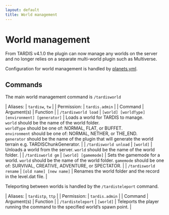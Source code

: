 ```yaml
---
layout: default
title: World management
---
```


# World management

From TARDIS v4.1.0 the plugin can now manage any worlds on the server and no longer relies on a separate multi-world plugin such as Multiverse.

Configuration for world management is handled by [planets.yml](configuration-planets.html).

## Commands

The main world management command is `/tardisworld`

<style type="text/css">
			table, table code { font-size:85%; }
			td { vertical-align:top; }
			td.noborder { border-bottom: none; }
			tr.coption { background-color: #eee; }
		</style>

| Aliases: | `tardisw`, `tw` |
| Permission: | `tardis.admin` |
| Command | Argument(s) | Function |
| `/tardisworld load` | `[world] [worldType] [environment] [generator]` | Loads a world for TARDIS to manage.<br>`world` should be the name of the world folder. <br>`worldType` should be one of: NORMAL, FLAT, or BUFFET.  <br>`environment` should be one of: NORMAL, NETHER, or THE\_END.  <br>`generator` should be the name of the plugin that will generate the world terrain e.g. TARDISChunkGenerator. |
| `/tardisworld unload` | `[world]` | Unloads a world from the server. `world` should be the name of the world folder. |
| `/tardisworld gm` | `[world] [gamemode]` | Sets the gamemode for a world. `world` should be the name of the world folder. `gamemode` should be one of: SURVIVAL, CREATIVE, ADVENTURE, or SPECTATOR. |
| `/tardisworld rename` | `[old name] [new name]` | Renames the world folder and the record in the level.dat file. |

Teleporting between worlds is handled by the `/tardisteleport` command.

| Aliases: | `tardistp`, `ttp` |
| Permission: | `tardis.admin` |
| Command | Argument(s) | Function |
| `/tardisteleport` | `[world]` | Teleports the player running the command to the specified world’s spawn point. |
